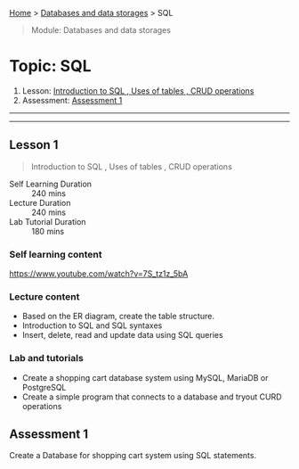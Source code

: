 [Home](../README.md) > [Databases and data storages](./README.md) > SQL

> Module: Databases and data storages

# Topic: SQL

1. Lesson: [Introduction to SQL , Uses of tables , CRUD operations](#lesson-1)
1. Assessment: [Assessment 1](#assessment-1)

---

---

## Lesson 1

> Introduction to SQL , Uses of tables , CRUD operations

<dl>
<dt>Self Learning Duration</dt>
<dd>240 mins</dd>
<dt>Lecture Duration</dt>
<dd>240 mins</dd>
<dt>Lab Tutorial Duration</dt>
<dd>180 mins</dd>
</dl>

### Self learning content

https://www.youtube.com/watch?v=7S_tz1z_5bA

### Lecture content

- Based on the ER diagram, create the table structure.
- Introduction to SQL and SQL syntaxes
- Insert, delete, read and update data using SQL queries

### Lab and tutorials

- Create a shopping cart database system using MySQL, MariaDB or PostgreSQL
- Create a simple program that connects to a database and tryout CURD operations

## Assessment 1

Create a Database for shopping cart system using SQL statements.
